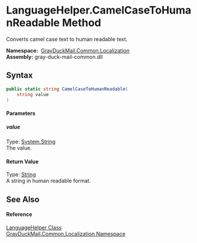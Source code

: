 LanguageHelper.CamelCaseToHumanReadable Method
==============================================
Converts camel case text to human readable text.

  **Namespace:**  [GrayDuckMail.Common.Localization][1]  
  **Assembly:** gray-duck-mail-common.dll

Syntax
------

```csharp
public static string CamelCaseToHumanReadable(
	string value
)
```

#### Parameters

##### *value*
Type: [System.String][2]  
 The value.

#### Return Value
Type: [String][2]  
 A string in human readable format. 

See Also
--------

#### Reference
[LanguageHelper Class][3]  
[GrayDuckMail.Common.Localization Namespace][1]  

[1]: ../README.md
[2]: https://docs.microsoft.com/dotnet/api/system.string
[3]: README.md